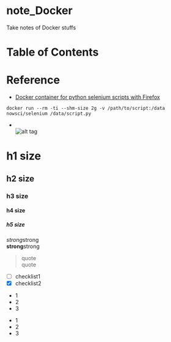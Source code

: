 # note_Docker
Take notes of Docker stuffs
# Table of Contents  
  


# Reference
* [Docker container for python selenium scripts with Firefox](https://github.com/Fmstrat/selenium)    
```
docker run --rm -ti --shm-size 2g -v /path/to/script:/data nowsci/selenium /data/script.py
```


* []()  
![alt tag]()

# h1 size

## h2 size

### h3 size

#### h4 size

##### h5 size

*strong*strong  
**strong**strong  

> quote  
> quote

- [ ] checklist1
- [x] checklist2

* 1
* 2
* 3

- 1
- 2
- 3